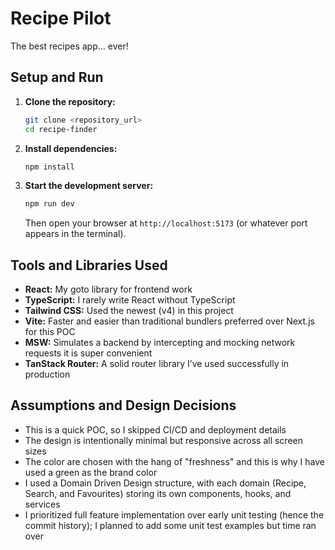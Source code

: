 # Recipe Pilot

The best recipes app… ever!

## Setup and Run

1. **Clone the repository:**

    ```bash
    git clone <repository_url>
    cd recipe-finder
    ```

2. **Install dependencies:**

    ```bash
    npm install
    ```

3. **Start the development server:**

    ```bash
    npm run dev
    ```

    Then open your browser at `http://localhost:5173` (or whatever port appears in the terminal).

## Tools and Libraries Used

- **React:** My goto library for frontend work
- **TypeScript:** I rarely write React without TypeScript
- **Tailwind CSS:** Used the newest (v4) in this project
- **Vite:** Faster and easier than traditional bundlers preferred over Next.js for this POC
- **MSW:** Simulates a backend by intercepting and mocking network requests it is super convenient
- **TanStack Router:** A solid router library I’ve used successfully in production

## Assumptions and Design Decisions

- This is a quick POC, so I skipped CI/CD and deployment details
- The design is intentionally minimal but responsive across all screen sizes
- The color are chosen with the hang of "freshness" and this is why I have used a green as the brand color
- I used a Domain Driven Design structure, with each domain (Recipe, Search, and Favourites) storing its own components, hooks, and services
- I prioritized full feature implementation over early unit testing (hence the commit history); I planned to add some unit test examples but time ran over
